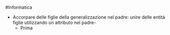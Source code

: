 #Informatica 
- Accorpare delle figlie della generalizzazione nel padre: unire delle entità figlie utilizzando un attributo nel padre-
	- Prima
